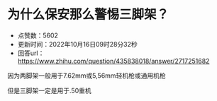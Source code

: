 # 为什么保安那么警惕三脚架？
- 点赞数：5602
- 更新时间：2022年10月16日09时28分32秒
- 回答url：https://www.zhihu.com/question/435838018/answer/2717251682
<body>
 <p data-pid="QGuEB7pD">因为两脚架一般用于7.62mm或5,56mm轻机枪或通用机枪</p>
 <p data-pid="Bxf6zR__">但是三脚架一定是用于.50重机</p>
</body>